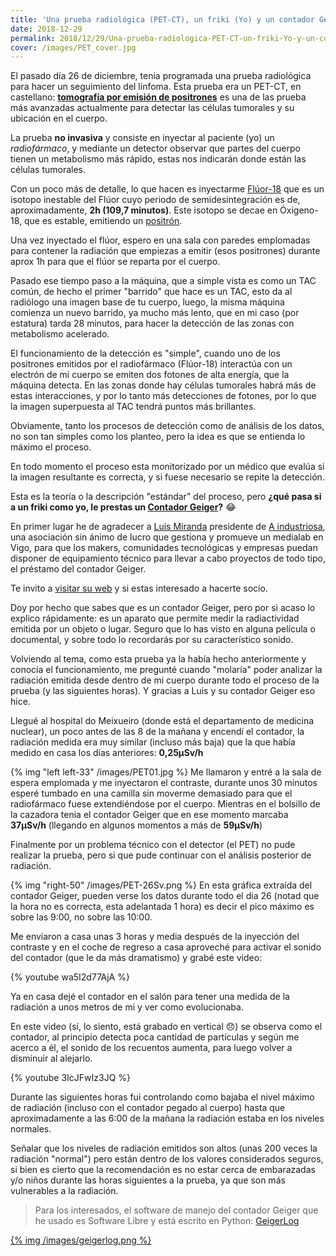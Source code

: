 ```yaml
---
title: 'Una prueba radiológica (PET-CT), un friki (Yo) y un contador Geiger'
date: 2018-12-29
permalink: 2018/12/29/Una-prueba-radiologica-PET-CT-un-friki-Yo-y-un-contador-Geiger/
cover: /images/PET_cover.jpg
---
```


El pasado día 26 de diciembre, tenia programada una prueba radiológica para hacer un seguimiento del linfoma. Esta prueba era un PET-CT, en castellano: **[tomografía por emisión de positrones](https://es.wikipedia.org/wiki/Tomograf%C3%ADa_por_emisi%C3%B3n_de_positrones)** es una de las prueba más avanzadas actualmente para detectar las células tumorales y su ubicación en el cuerpo.

La prueba **no invasiva** y consiste en inyectar al paciente (yo) un _radiofármaco_, y mediante un detector observar que partes del cuerpo tienen un metabolismo más rápido, estas nos indicarán donde están las células tumorales.

Con un poco más de detalle, lo que hacen es inyectarme [Flúor-18](https://es.wikipedia.org/wiki/Fl%C3%BAor_18) que es un isotopo inestable del Flúor cuyo periodo de semidesintegración es de, aproximadamente, **2h (109,7 minutos)**. Este isotopo se decae en Óxigeno-18, que es estable, emitiendo un [positrón](https://es.wikipedia.org/wiki/Positr%C3%B3n).

Una vez inyectado el flúor, espero en una sala con paredes emplomadas para contener la radiación que empiezas a emitir (esos positrones) durante aprox 1h para que el flúor se reparta por el cuerpo. 

Pasado ese tiempo paso a la máquina, que a simple vista es como un TAC común, de hecho el primer "barrido" que hace es un TAC, esto da al radiólogo una imagen base de tu cuerpo, luego, la misma máquina comienza un nuevo barrido, ya mucho más lento, que en mi caso (por estatura) tarda 28 minutos, para hacer la detección de las zonas con metabolismo acelerado. 

El funcionamiento de la detección es "simple", cuando uno de los positrones emitidos por el radiofármaco (Flúor-18) interactúa con un electrón de mi cuerpo se emiten dos fotones de alta energía, que la máquina detecta. En las zonas donde hay células tumorales habrá más de estas interacciones, y por lo tanto más detecciones de fotones, por lo que la imagen superpuesta al TAC tendrá puntos más brillantes.

Obviamente, tanto los procesos de detección como de análisis de los datos, no son tan simples como los planteo, pero la idea es que se entienda lo máximo el proceso.

En todo momento el proceso esta monitorizado por un médico que evalúa si la imagen resultante es correcta, y si fuese necesario se repite la detección.

Esta es la teoría o la descripción "estándar" del proceso, pero **¿qué pasa si a un friki como yo, le prestas un [Contador Geiger](https://es.wikipedia.org/wiki/Contador_Geiger)?** :joy:

En primer lugar he de agradecer a [Luis Miranda](https://www.linkedin.com/in/luis-miranda-acebedo-66491471/) presidente de [A industriosa](https://intranet.aindustriosa.org/), una asociación sin ánimo de lucro que gestiona y promueve un medialab en Vigo, para que los makers, comunidades tecnológicas y empresas puedan disponer de equipamiento técnico para llevar a cabo proyectos de todo tipo, el préstamo del contador Geiger.

Te invito a [visitar su web](https://intranet.aindustriosa.org/) y si estas interesado a hacerte socio.

Doy por hecho que sabes que es un contador Geiger, pero por si acaso lo explico rápidamente: es un aparato que permite medir la radiactividad emitida por un objeto o lugar. Seguro que lo has visto en alguna película o documental, y sobre todo lo recordarás por su característico sonido.

Volviendo al tema, como esta prueba ya la había hecho anteriormente y conocía el funcionamiento, me pregunté cuando "molaría" poder analizar la radiación emitida desde dentro de mi cuerpo durante todo el proceso de la prueba (y las siguientes horas). Y gracias a Luis y su contador Geiger eso hice.

Llegué al hospital do Meixueiro (donde está el departamento de medicina nuclear), un poco antes de las 8 de la mañana y encendí el contador, la radiación medida era muy similar (incluso más baja) que la que había medido en casa los días anteriores: **0,25&micro;Sv/h**

{% img "left left-33" /images/PET01.jpg %} Me llamaron y entré a la sala de espera emplomada y me inyectaron el contraste, durante unos 30 minutos esperé tumbado en una camilla sin moverme demasiado para que el radiofármaco fuese extendiéndose por el cuerpo. 
Mientras en el bolsillo de la cazadora tenia el contador Geiger que en ese momento marcaba **37&micro;Sv/h** (llegando en algunos momentos a más de **59&micro;Sv/h**)

Finalmente por un problema técnico con el detector (el PET) no pude realizar la prueba, pero si que pude continuar con el análisis posterior de radiación.

{% img "right-50" /images/PET-26Sv.png %} En esta gráfica extraída del contador Geiger, pueden verse los datos durante todo el dia 26 (notad que la hora no es correcta, esta adelantada 1 hora) es decir el pico máximo es sobre las 9:00, no sobre las 10:00.

Me enviaron a casa unas 3 horas y media después de la inyección del contraste y en el coche de regreso a casa aproveché para activar el sonido del contador (que le da más dramatismo) y grabé este video:


{% youtube wa5I2d77AjA %}

Ya en casa dejé el contador en el salón para tener una medida de la radiación a unos metros de mi y ver como evolucionaba.

En este video (sí, lo siento, está grabado en vertical :disappointed:) se observa como el contador, al principio detecta poca cantidad de partículas y según me acerco a él, el sonido de los recuentos aumenta, para luego volver a disminuir al alejarlo.

{% youtube 3IcJFwIz3JQ %}

Durante las siguientes horas fui controlando como bajaba el nivel máximo de radiación (incluso con el contador pegado al cuerpo) hasta que aproximadamente a las 6:00 de la mañana la radiación estaba en los niveles normales.

Señalar que los niveles de radiación emitidos son altos (unas 200 veces la radiación "normal") pero están dentro de los valores considerados seguros, si bien es cierto que la recomendación es no estar cerca de embarazadas y/o niños durante las horas siguientes a la prueba, ya que son más vulnerables a la radiación.


> Para los interesados, el software de manejo del contador Geiger que he usado es Software Libre y está escrito en Python: [GeigerLog](https://sourceforge.net/projects/geigerlog/)

 
[{% img /images/geigerlog.png %}](https://sourceforge.net/projects/geigerlog/)
